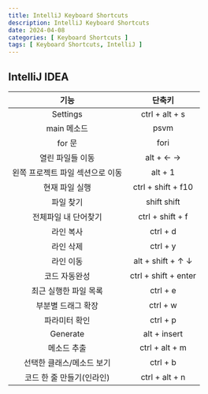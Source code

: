 ```yaml
---
title: IntelliJ Keyboard Shortcuts
description: IntelliJ Keyboard Shortcuts
date: 2024-04-08
categories: [ Keyboard Shortcuts ]
tags: [ Keyboard Shortcuts, IntelliJ ]
---
```


## IntelliJ IDEA  
  
| 기능 | 단축키 |
|:---:|:---:|
| Settings | ctrl + alt + s |
| main 메소드 | psvm |
| for 문 | fori |
| 열린 파일들 이동 | alt + ← → |
| 왼쪽 프로젝트 파일 섹션으로 이동 | alt + 1 |
| 현재 파일 실행 | ctrl + shift + f10 |
| 파일 찾기 | shift shift |
| 전체파일 내 단어찾기 | ctrl + shift + f |
| 라인 복사 | ctrl + d |
| 라인 삭제 | ctrl + y |
| 라인 이동 | alt + shift + ↑ ↓ |
| 코드 자동완성 | ctrl + shift + enter |
| 최근 실행한 파일 목록 | ctrl + e |
| 부분별 드래그 확장 | ctrl + w |
| 파라미터 확인 | ctrl + p |
| Generate | alt + insert |
| 메소드 추출 | ctrl + alt + m |
| 선택한 클래스/메소드 보기 | ctrl + b | 
| 코드 한 줄 만들기(인라인) | ctrl + alt + n |



